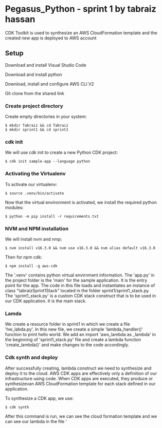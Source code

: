 # Pegasus_Python - sprint 1 by tabraiz hassan
CDK Toolkit is used to synthesize an AWS CloudFormation template and the created new app is deployed to AWS account 

## Setup

Download and install Visual Studio Code

Download and install python 

Download, install and configure AWS CLI V2

Git clone from the shared link


### Create project directory

Create empty directories in your system:

```
$ mkdir Tabraiz && cd Tabraiz
$ mkdir sprint1 && cd sprint1
```
### cdk init

We will use cdk init to create a new Python CDK project:
```
$ cdk init sample-app --language python
```
### Activating the Virtualenv

To activate our virtualenv:
```
$ source .venv/bin/activate
```

Now that the virtual environment is activated, we install the required python modules:
```
$ python -m pip install -r requirements.txt
```

### NVM and NPM installation

We will install nvm and nmp:
```
$ nvm install v16.3.0 && nvm use v16.3.0 && nvm alias default v16.3.0
```
Then for npm cdk:
```
$ npm install -g aws-cdk
```

The '.venv' contains python virtual envirnment information. The 'app.py' in the project folder is the 'main' for the sample application. It is the entry point for the app. The code in this file loads and instantiates an instance of class "tabraizSprint1Stack" located in the folder sprint1/sprint1_stack.py. The 'sprint1_stack.py' is a custom CDK stack construct that is to be used in our CDK application. It is the main stack. 


### Lamda 

We create a resource folder in sprint1 in which we create a file 'hw_labda.py'. In this new file, we create a simple 'lambda_handler()' function to print hello world. We add an import 'aws_lambda as _lambda' in the beginning of 'sprint1_stack.py' file and create a lambda function 'create_lambda()' and make changes to the code accordingly. 

### Cdk synth and deploy

After successfully creating, lambda construct we need to synthesize and deploy it to the cloud. AWS CDK apps are effectively only a definition of our infrastructure using code. When CDK apps are executed, they produce or synthesizevan AWS CloudFormation template for each stack defined in our application. 

To synthesize a CDK app, we use:
```
$ cdk synth
```

After this command is run, we can see the cloud formation template and we can see our lambda in the file '
